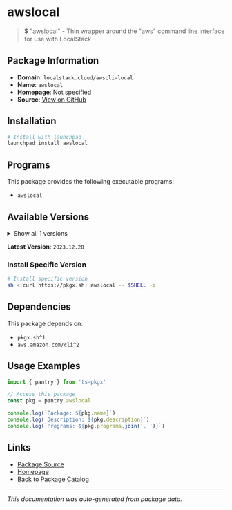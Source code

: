 # awslocal

> 💲 "awslocal" - Thin wrapper around the "aws" command line interface for use with LocalStack

## Package Information

- **Domain**: `localstack.cloud/awscli-local`
- **Name**: `awslocal`
- **Homepage**: Not specified
- **Source**: [View on GitHub](https://github.com/pkgxdev/pantry/tree/main/projects/localstack.cloud/awscli-local/package.yml)

## Installation

```bash
# Install with launchpad
launchpad install awslocal
```

## Programs

This package provides the following executable programs:

- `awslocal`

## Available Versions

<details>
<summary>Show all 1 versions</summary>

- `2023.12.28`

</details>

**Latest Version**: `2023.12.28`

### Install Specific Version

```bash
# Install specific version
sh <(curl https://pkgx.sh) awslocal -- $SHELL -i
```

## Dependencies

This package depends on:

- `pkgx.sh^1`
- `aws.amazon.com/cli^2`

## Usage Examples

```typescript
import { pantry } from 'ts-pkgx'

// Access this package
const pkg = pantry.awslocal

console.log(`Package: ${pkg.name}`)
console.log(`Description: ${pkg.description}`)
console.log(`Programs: ${pkg.programs.join(', ')}`)
```

## Links

- [Package Source](https://github.com/pkgxdev/pantry/tree/main/projects/localstack.cloud/awscli-local/package.yml)
- [Homepage](#)
- [Back to Package Catalog](../package-catalog.md)

---

*This documentation was auto-generated from package data.*
